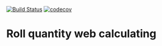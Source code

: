 [![Build Status](https://travis-ci.org/OneSeven17/HW07OzonWebSearch.svg?branch=master)](https://travis-ci.org/OneSeven17/HW07OzonWebSearch)
[![codecov](https://codecov.io/gh/OneSeven17/HW07OzonWebSearch/branch/master/graph/badge.svg)](https://codecov.io/gh/OneSeven17/HW07OzonWebSearch)
# Roll quantity web calculating